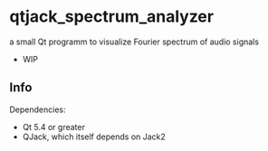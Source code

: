 # qtjack_spectrum_analyzer
a small Qt programm to visualize Fourier spectrum of audio signals 
- WIP

## Info
Dependencies:

* Qt 5.4 or greater
* QJack, which itself depends on Jack2

